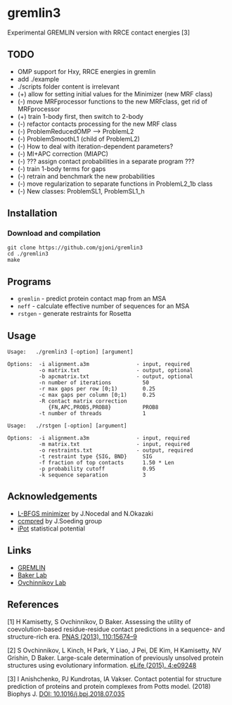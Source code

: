 # gremlin3
Experimental GREMLIN version with RRCE contact energies [3]

## TODO

* OMP support for Hxy, RRCE energies in gremlin
* add ./example
* ./scripts folder content is irrelevant
* (+) allow for setting initial values for the Minimizer (new MRF class)
* (-) move MRFprocessor functions to the new MRFclass, get rid of MRFprocessor
* (+) train 1-body first, then switch to 2-body
* (-) refactor contacts processing for the new MRF class
* (-) ProblemReducedOMP --> ProblemL2
* (-) ProblemSmoothL1 (child of ProblemL2)
* (-) How to deal with iteration-dependent parameters?
* (-) MI+APC correction (MIAPC)
* (-) ??? assign contact probabilities in a separate program ???
* (-) train 1-body terms for gaps
* (-) retrain and benchmark the new probabilities
* (-) move regularization to separate functions in ProblemL2_1b class
* (-) New classes: ProblemSL1, ProblemSL1_h

## Installation

### Download and compilation
```
git clone https://github.com/gjoni/gremlin3
cd ./gremlin3
make
```

## Programs

* `gremlin` - predict protein contact map from an MSA
* `neff` - calculate effective number of sequences for an MSA
* `rstgen` - generate restraints for Rosetta


## Usage
```
Usage:   ./gremlin3 [-option] [argument]

Options:  -i alignment.a3m               - input, required
          -o matrix.txt                  - output, optional
          -b apcmatrix.txt               - output, optional
          -n number of iterations          50
          -r max gaps per row [0;1)        0.25
          -c max gaps per column [0;1)     0.25
          -R contact matrix correction
             {FN,APC,PROB5,PROB8}          PROB8
          -t number of threads             1

```

```
Usage:   ./rstgen [-option] [argument]

Options:  -i alignment.a3m               - input, required
          -m matrix.txt                  - input, required
          -o restraints.txt              - output, required
          -t restraint type {SIG, BND}     SIG
          -f fraction of top contacts      1.50 * Len
          -p probability cutoff            0.95
          -k sequence separation           3
```

## Acknowledgements

 - [L-BFGS minimizer](https://github.com/chokkan/liblbfgs) by J.Nocedal and N.Okazaki
 - [ccmpred](https://github.com/soedinglab/CCMpred) by J.Soeding group
 - [iPot](https://github.com/gjoni/iPot) statistical potential

## Links
- [GREMLIN](http://gremlin.bakerlab.org/)
- [Baker Lab](http://www.bakerlab.org/)
- [Ovchinnikov Lab](http://site.solab.org/home)


## References

[1] H Kamisetty, S Ovchinnikov, D Baker. Assessing the utility of coevolution-based 
residue-residue contact predictions in a sequence- and structure-rich era. 
[PNAS (2013). 110:15674–9](https://doi.org/10.1073/pnas.1314045110)

[2] S Ovchinnikov, L Kinch, H Park, Y Liao, J Pei, DE Kim, H Kamisetty, NV Grishin, D Baker. 
Large-scale determination of previously unsolved protein structures using evolutionary information. 
[eLife (2015). 4:e09248](https://doi.org/10.7554/eLife.09248)

[3] I Anishchenko, PJ Kundrotas, IA Vakser. Contact potential for structure prediction 
of proteins and protein complexes from Potts model. (2018) Biophys J. 
[DOI: 10.1016/j.bpj.2018.07.035](https://doi.org/10.1016/j.bpj.2018.07.035)

